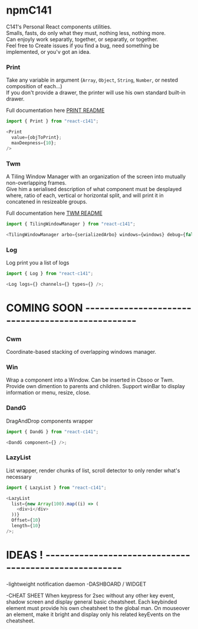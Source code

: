 # npmC141

C141's Personal React components utilities.  
Smalls, fasts, do only what they must, nothing less, nothing more.  
Can enjoyly work separatly, together, or separatly, or together.  
Feel free to Create issues if you find a bug, need something be implemented, or you'v got an idea.

### Print

Take any variable in argument (`Array`, `Object`, `String`, `Number`, or nested composition of each...)  
If you don't provide a drawer, the printer will use his own standard built-in drawer.

Full documentation here [PRINT README](https://github.com/Code141/npmC141/blob/master/src/Printer/README.md)

```javascript
import { Print } from "react-c141";

<Print
  value={objToPrint};
  maxDeepness={10};
/>
```

### Twm

A Tiling Window Manager with an organization of the screen into mutually non-overlapping frames.  
Give him a serialised description of what component must be desplayed where, ratio of each, vertical or horizontal split, and will print it in concatened in resizeable groups.

Full documentation here [TWM README](https://github.com/Code141/npmC141/blob/master/src/Twm/README.md)

```javascript
import { TilingWindowManager } from "react-c141";

<TilingWindowManager arbo={serializedArbo} windows={windows} debug={false} />;
```

### Log

Log print you a list of logs

```javascript
import { Log } from "react-c141";

<Log logs={} channels={} types={} />;
```

# COMING SOON -------------------------------------------------

### Cwm

Coordinate-based stacking of overlapping windows manager.

### Win

Wrap a component into a Window. Can be inserted in Cbsoo or Twm.
Provide own dimention to parents and children.
Support winBar to display information or menu, resize, close.

### DandG

DragAndDrop components wrapper

```javascript
import { DandG } from "react-c141";

<DandG component={} />;
```

### LazyList

List wrapper, render chunks of list, scroll detector to only render what's necessary

```javascript
import { LazyList } from "react-c141";

<LazyList
  list={new Array(100).map((i) => (
    <div>i</div>
  ))}
  Offset={10}
  length={10}
/>;
```

# IDEAS ! ------------------------------------------------------
-lightweight notification daemon
-DASHBOARD / WIDGET

-CHEAT SHEET
When keypress <LEADER> for 2sec without any other key event, shadow screen and display general basic cheatsheet.
Each keybinded element must provide his own cheatsheet to the global man. On mouseover an element, make it bright and display only his related keyEvents on the cheatsheet.
